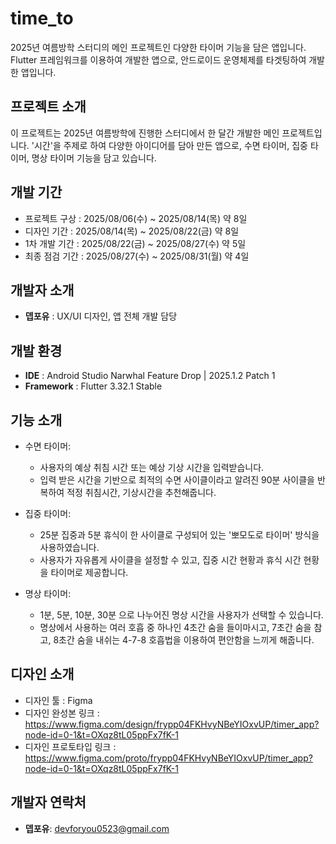 # time_to
2025년 여름방학 스터디의 메인 프로젝트인 다양한 타이머 기능을 담은 앱입니다. Flutter 프레임워크를 이용하여 개발한 앱으로, 안드로이드 운영체제를 타겟팅하여 개발한 앱입니다.

## 프로젝트 소개
이 프로젝트는 2025년 여름방학에 진행한 스터디에서 한 달간 개발한 메인 프로젝트입니다. '시간'을 주제로 하여 다양한 아이디어를 담아 만든 앱으로, 수면 타이머, 집중 타이머, 명상 타이머 기능을 담고 있습니다.

## 개발 기간
- 프로젝트 구상 : 2025/08/06(수) ~ 2025/08/14(목) 약 8일
- 디자인 기간 : 2025/08/14(목) ~ 2025/08/22(금) 약 8일
- 1차 개발 기간 : 2025/08/22(금) ~ 2025/08/27(수) 약 5일
- 최종 점검 기간 : 2025/08/27(수) ~ 2025/08/31(월) 약 4일

## 개발자 소개
- **뎁포유** : UX/UI 디자인, 앱 전체 개발 담당

## 개발 환경
- **IDE** : Android Studio Narwhal Feature Drop | 2025.1.2 Patch 1
- **Framework** : Flutter 3.32.1 Stable

## 기능 소개
- 수면 타이머:
  - 사용자의 예상 취침 시간 또는 예상 기상 시간을 입력받습니다.
  - 입력 받은 시간을 기반으로 최적의 수면 사이클이라고 알려진 90분 사이클을 반복하여 적정 취침시간, 기상시간을 추천해줍니다.

- 집중 타이머:
  - 25분 집중과 5분 휴식이 한 사이클로 구성되어 있는 '뽀모도로 타이머' 방식을 사용하였습니다.
  - 사용자가 자유롭게 사이클을 설정할 수 있고, 집중 시간 현황과 휴식 시간 현황을 타이머로 제공합니다.

- 명상 타이머:
  - 1분, 5분, 10분, 30분 으로 나누어진 명상 시간을 사용자가 선택할 수 있습니다.
  - 명상에서 사용하는 여러 호흡 중 하나인 4초간 숨을 들이마시고, 7초간 숨을 참고, 8초간 숨을 내쉬는 4-7-8 호흡법을 이용하여 편안함을 느끼게 해줍니다.

## 디자인 소개
- 디자인 툴 : Figma
- 디자인 완성본 링크 : <https://www.figma.com/design/frypp04FKHvyNBeYIOxvUP/timer_app?node-id=0-1&t=OXqz8tL05ppFx7fK-1>
- 디자인 프로토타입 링크 : <https://www.figma.com/proto/frypp04FKHvyNBeYIOxvUP/timer_app?node-id=0-1&t=OXqz8tL05ppFx7fK-1>

## 개발자 연락처
- **뎁포유**: devforyou0523@gmail.com